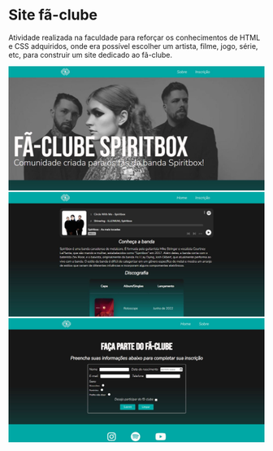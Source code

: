 # Site fã-clube

Atividade realizada na faculdade para reforçar os conhecimentos de HTML e CSS adquiridos, onde era possível escolher um artista, filme, jogo, série, etc, para construir um site dedicado ao fã-clube.

![Imagem](assets/screenshot-home.JPG)
![Imagem](assets/screenshot-sobre.JPG)
![Imagem](assets/screenshot-inscricoes.JPG)
